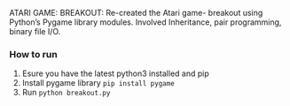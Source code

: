 ATARI GAME: BREAKOUT: Re-created the Atari game- breakout using Python’s Pygame library modules. Involved Inheritance, pair  programming, binary file I/O. 

### How to run

1. Esure you have the latest python3 installed and pip
2. Install pygame library
`pip install pygame`
3. Run `python breakout.py`